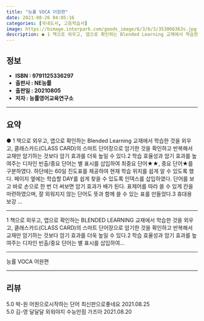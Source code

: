 ```yaml
---
title: "능률 VOCA 어원편"
date: 2021-08-26 04:05:16
categories: [국내도서, 고등학습서]
image: https://bimage.interpark.com/goods_image/6/3/6/3/353066363s.jpg
description: ● 1 책으로 외우고, 앱으로 확인하는 Blended Learning 교재에서 학습한 것을 외우고, 클래스카드(CLASS CARD)의 스마트 단어장으로 암기한 것을 확인하고 반복해서 교재만 암기하는 것보다 암기 효과를 더욱 높일 수 있다.2 학습 효율성과 암기 효과를 높여주는 디자인
---
```


## **정보**

- **ISBN : 9791125336297**
- **출판사 : NE능률**
- **출판일 : 20210805**
- **저자 : 능률영어교육연구소**

------



## **요약**

●  1 책으로 외우고, 앱으로 확인하는 Blended Learning 교재에서 학습한 것을 외우고, 클래스카드(CLASS CARD)의 스마트 단어장으로 암기한 것을 확인하고 반복해서 교재만 암기하는 것보다 암기 효과를 더욱 높일 수 있다.2 학습 효율성과 암기 효과를 높여주는 디자인 빈출/중요 단어는 별 표시를 삽입하여 최중요 단어★★, 중요 단어★를 구분하였다. 하단에는 60일 진도표를 제공하여 현재 학습 위치를 쉽게 알 수 있도록 했다. 페이지 옆에는 학습할 DAY를 쉽게 찾을 수 있도록 인덱스를 삽입하였다. 단어를 보고 바로 손으로 한 번 더 써보면 암기 효과가 배가 된다. 표제어를 따라 쓸 수 있게 칸을 마련하였으며, 잘 외워지지 않는 단어도 뜻과 함께 쓸 수 있는 표를 만들었다.3 휴대용  보강 ...

------

1 책으로 외우고, 앱으로 확인하는 BLENDED LEARNING 교재에서 학습한 것을 외우고, 클래스카드(CLASS CARD)의 스마트 단어장으로 암기한 것을 확인하고 반복해서 교재만 암기하는 것보다 암기 효과를 더욱 높일 수 있다.2 학습 효율성과 암기 효과를 높여주는 디자인 빈출/중요 단어는 별 표시를 삽입하여... 

------


능률 VOCA 어원편 

------


## **리뷰** 

5.0 박-원 어원으로시작하는 단어 최신판으로좋네요 2021.08.25 <br/>5.0 김-영 달달달 외워야지 수능만점 가즈아 2021.08.20 <br/>